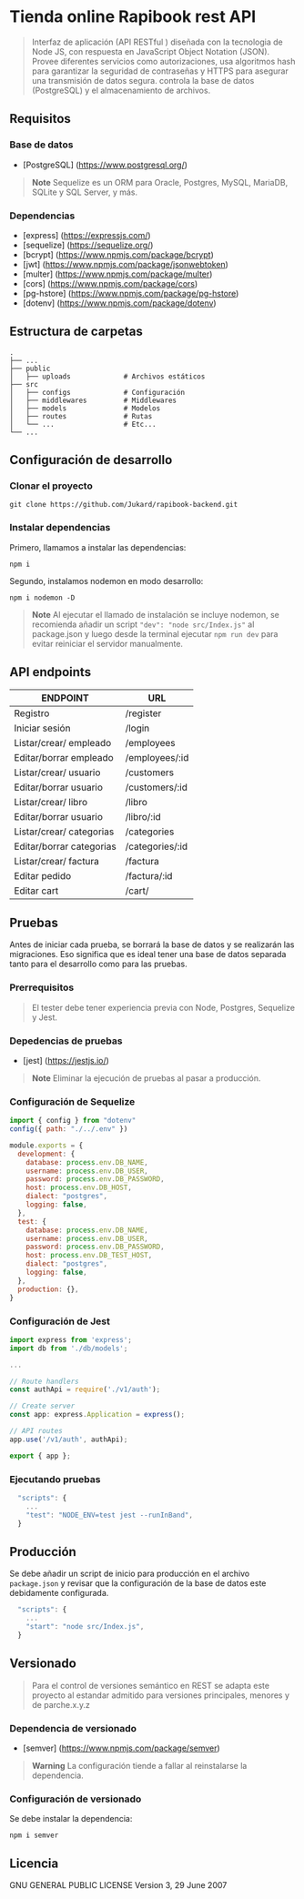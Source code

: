 # Tienda online Rapibook rest API

>  Interfaz de aplicación (API RESTful ) diseñada con la tecnologia de Node JS, con respuesta en JavaScript Object Notation (JSON). Provee diferentes servicios como autorizaciones, usa algoritmos hash para garantizar la seguridad de contraseñas y HTTPS para asegurar una transmisión de datos segura. controla la base de datos (PostgreSQL) y el almacenamiento de archivos.

## Requisitos

### Base de datos

- [PostgreSQL] (https://www.postgresql.org/)

> **Note**
Sequelize es un ORM para Oracle, Postgres, MySQL, MariaDB, SQLite y SQL Server, y más.

### Dependencias

- [express] (https://expressjs.com/)
- [sequelize] (https://sequelize.org/)
- [bcrypt] (https://www.npmjs.com/package/bcrypt)
- [jwt] (https://www.npmjs.com/package/jsonwebtoken)
- [multer] (https://www.npmjs.com/package/multer)
- [cors] (https://www.npmjs.com/package/cors)
- [pg-hstore] (https://www.npmjs.com/package/pg-hstore)
- [dotenv] (https://www.npmjs.com/package/dotenv)

## Estructura de carpetas

    .
    ├── ...
    ├── public                   
    │   ├── uploads             # Archivos estáticos
    ├── src             
    │   ├── configs             # Configuración
    │   ├── middlewares         # Middlewares
    │   ├── models              # Modelos
    │   ├── routes              # Rutas
    │   └── ...                 # Etc...
    └── ...

## Configuración de desarrollo

### Clonar el proyecto

```shell
git clone https://github.com/Jukard/rapibook-backend.git
```
### Instalar dependencias

Primero, llamamos a instalar las dependencias:

```shell
npm i
```
Segundo, instalamos nodemon en modo desarrollo:

```shell
npm i nodemon -D
```
> **Note**
Al ejecutar el llamado de instalación se incluye nodemon, se recomienda añadir un script `"dev": "node src/Index.js"` al package.json y luego desde la terminal ejecutar `npm run dev` para evitar reiniciar el servidor manualmente. 

## API endpoints

| ENDPOINT                     | URL                                        | 
| ---------------------------- | ------------------------------------------ |
| Registro                     | /register                                  |
| Iniciar sesión               | /login                                     |
| Listar/crear/ empleado       | /employees                                 |
| Editar/borrar empleado       | /employees/:id                             |
| Listar/crear/ usuario        | /customers                                 |
| Editar/borrar usuario        | /customers/:id                             |
| Listar/crear/ libro          | /libro                                     |
| Editar/borrar usuario        | /libro/:id                                 |
| Listar/crear/ categorias     | /categories                                |
| Editar/borrar categorias     | /categories/:id                            |
| Listar/crear/ factura        | /factura                                   |
| Editar pedido                | /factura/:id                               |
| Editar cart                  | /cart/                                     |

## Pruebas

Antes de iniciar cada prueba, se borrará la base de datos y se realizarán las migraciones. Eso significa que es ideal tener una base de datos separada tanto para el desarrollo como para las pruebas.

### Prerrequisitos

>  El tester debe tener experiencia previa con Node, Postgres, Sequelize y Jest.

### Depedencias de pruebas

- [jest] (https://jestjs.io/)

> **Note**
Eliminar la ejecución de pruebas al pasar a producción.

### Configuración de Sequelize

```javascript
import { config } from "dotenv"
config({ path: "./../.env" })

module.exports = {
  development: {
    database: process.env.DB_NAME,
    username: process.env.DB_USER,
    password: process.env.DB_PASSWORD,
    host: process.env.DB_HOST,
    dialect: "postgres",
    logging: false,
  },
  test: {
    database: process.env.DB_NAME,
    username: process.env.DB_USER,
    password: process.env.DB_PASSWORD,
    host: process.env.DB_TEST_HOST,
    dialect: "postgres",
    logging: false,
  },
  production: {},
}
```

### Configuración de Jest

```javascript
import express from 'express';
import db from './db/models';

...

// Route handlers
const authApi = require('./v1/auth');

// Create server
const app: express.Application = express();

// API routes
app.use('/v1/auth', authApi);

export { app };
```

### Ejecutando pruebas

```javascript
  "scripts": {
    ...
    "test": "NODE_ENV=test jest --runInBand",
  }
```

## Producción

Se debe añadir un script de inicio para producción en el archivo `package.json` y revisar que la configuración de la base de datos este debidamente configurada.

```javascript
  "scripts": {
    ...
    "start": "node src/Index.js",
  }
```

## Versionado

>  Para el control de versiones semántico en REST se adapta este proyecto al estandar admitido para versiones principales, menores y de parche.x.y.z

### Dependencia de versionado

- [semver] (https://www.npmjs.com/package/semver)

> **Warning**
La configuración tiende a fallar al reinstalarse la dependencia.

### Configuración de versionado

Se debe instalar la dependencia:

```shell
npm i semver
```

## Licencia

 GNU GENERAL PUBLIC LICENSE Version 3, 29 June 2007